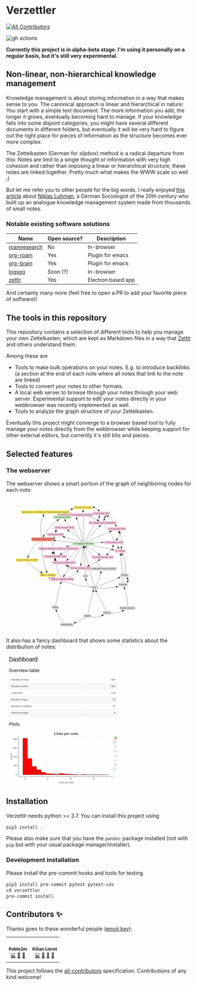 # Verzettler
<!-- ALL-CONTRIBUTORS-BADGE:START - Do not remove or modify this section -->
[![All Contributors](https://img.shields.io/badge/all_contributors-2-orange.svg?style=flat-square)](#contributors-)
<!-- ALL-CONTRIBUTORS-BADGE:END --> 
![gh actions](https://github.com/klieret/verzettler/workflows/testing/badge.svg)

**Currently this project is in alpha-beta stage. I'm using it personally on a regular basis, but it's still very experimental.**

## Non-linear, non-hierarchical knowledge management

Knowledge management is about storing information in a way that makes sense to you. The canonical approach is linear and hierarchical in nature: You start with a simple text document. The more information you add, the longer it grows, eventually becoming hard to manage. If your knowledge falls into some disjoint categories, you might have several different documents in different folders, but eventually it will be very hard to figure out the right place for pieces of information as the structure becomes ever more complex.

The Zettelkasten (German for *slipbox*) method is a radical departure from this: Notes are limit to a single thought or information with very high cohesion and rather than imposing a linear or hierarchical structure, these notes are linked together. Pretty much what makes the WWW scale so well ;)

But let me refer you to other people for the big words. I really enjoyed [this article](https://writingcooperative.com/zettelkasten-how-one-german-scholar-was-so-freakishly-productive-997e4e0ca125) about [Niklas Luhman](https://en.wikipedia.org/wiki/Niklas_Luhmann), a German Sociologist of the 20th century who built up an analogue knowledge management system made from thousands of small notes.

### Notable existing software solutions

| Name                                                         | Open source? | Description        |
| ------------------------------------------------------------ | ------------ | ------------------ |
| [roamresearch](https://www.google.com/url?sa=t&rct=j&q=&esrc=s&source=web&cd=&cad=rja&uact=8&ved=2ahUKEwjq8KGZtYftAhWF2eAKHbeUCjQQFjAAegQIAhAC&url=https%3A%2F%2Froamresearch.com%2F&usg=AOvVaw2IVLaYJIjOUXlHrP2enUUs) | No           | In-browser         |
| [org-roam](https://github.com/org-roam/org-roam)             | Yes          | Plugin for emacs   |
| [org-brain](https://github.com/Kungsgeten/org-brain)         | Yes          | Plugin for emacs   |
| [logseq](https://github.com/logseq/logseq)                   | Soon (?)     | In-browser         |
| [zettlr](https://github.com/Zettlr/Zettlr)                   | Yes          | Electron based app |

And certainly many more (feel free to open a PR to add your favorite piece of software)!

## The tools in this repository

This repository contains a selection of different tools to help you manage your own Zettelkasten, which are kept as Markdown files in a way that [Zettlr](https://www.zettlr.com/) and others understand them.

Among these are

* Tools to make bulk operations on your notes. E.g. to introduce backlinks (a section at the end of each note where all notes that link to the note are linked)
* Tools to convert your notes to other formats.
* A local web server to browse through your notes through your web server. Experimental support to edit your notes directly in your webbrowser was recently implemented as well.
* Tools to analyze the graph structore of your Zettelkasten.

Eventually this project might converge to a browser based tool to fully manage your notes directly from the webbrowser while keeping support for other external editors, but currently it's still bits and pieces.

## Selected features

### The webserver

The webserver shows a smart portion of the graph of neighboring nodes for each note:

![note environment graph](readme_assets/note_environment_graph_small.png)

It also has a fancy dashboard that shows some statistics about the distribution of notes:

![dashboard](readme_assets/dashboard_small.png)

## Installation

Verzettlr needs python >= 3.7. You can install this project using

```sh
pip3 install .
```

Please also make sure that you have the `pandoc` package installed
(not with ``pip`` but with your usual package manager/installer).

### Development installation

Please install the pre-commit hooks and tools for testing

```
pip3 install pre-commit pytest pytest-cov
cd verzettler
pre-commit install
```

## Contributors ✨

Thanks goes to these wonderful people ([emoji key](https://allcontributors.org/docs/en/emoji-key)):

<!-- ALL-CONTRIBUTORS-LIST:START - Do not remove or modify this section -->
<!-- prettier-ignore-start -->
<!-- markdownlint-disable -->
<table>
  <tr>
    <td align="center"><a href="https://github.com/Pablo2m"><img src="https://avatars3.githubusercontent.com/u/557413?v=4" width="100px;" alt=""/><br /><sub><b>Pablo2m</b></sub></a><br /><a href="https://github.com/klieret/verzettler/commits?author=Pablo2m" title="Code">💻</a> <a href="https://github.com/klieret/verzettler/issues?q=author%3APablo2m" title="Bug reports">🐛</a> <a href="#ideas-Pablo2m" title="Ideas, Planning, & Feedback">🤔</a></td>
    <td align="center"><a href="https://www.lieret.net"><img src="https://avatars3.githubusercontent.com/u/13602468?v=4" width="100px;" alt=""/><br /><sub><b>Kilian Lieret</b></sub></a><br /><a href="https://github.com/klieret/verzettler/commits?author=klieret" title="Code">💻</a> <a href="#ideas-klieret" title="Ideas, Planning, & Feedback">🤔</a> <a href="#maintenance-klieret" title="Maintenance">🚧</a> <a href="https://github.com/klieret/verzettler/pulls?q=is%3Apr+reviewed-by%3Aklieret" title="Reviewed Pull Requests">👀</a></td>
  </tr>
</table>

<!-- markdownlint-enable -->
<!-- prettier-ignore-end -->
<!-- ALL-CONTRIBUTORS-LIST:END -->

This project follows the [all-contributors](https://github.com/all-contributors/all-contributors) specification. Contributions of any kind welcome!
